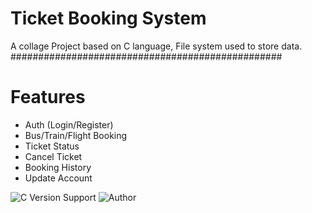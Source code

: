 
# Ticket Booking System 
A collage Project based on C language, File system used to store data.
#################################################

# Features

- Auth (Login/Register)
- Bus/Train/Flight Booking
- Ticket Status
- Cancel Ticket
- Booking History
- Update Account



![C Version Support](https://img.shields.io/badge/c-99-brightgreen)
![Author](https://img.shields.io/badge/By-Abhishek%20Kumar%20Pathak-brightgreen)
